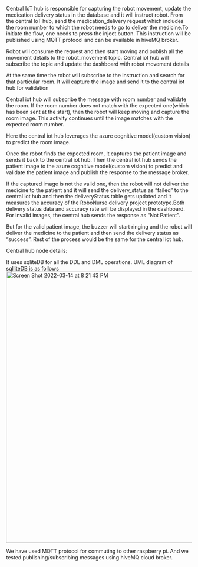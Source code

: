 Central IoT hub is responsible for capturing the robot movement, update the medication delivery status in the database and it will instruct robot.
From the central IoT hub, send the medication_delivery request  which includes the room number to which the robot needs to go to deliver the medicine.To initiate the flow,  one needs to press the inject button. This instruction will be published using MQTT protocol and can be available in hiveMQ broker.

Robot will consume the request and then start moving and publish all the movement details to the robot_movement topic.
Central iot hub will subscribe the topic and update the dashboard with robot movement details

At the same time the robot will subscribe to the instruction and search for that particular room. It will capture the image and send it to the central iot hub for validation

Central iot hub will subscribe the message with room number and validate the room. If the room number does not match with the expected one(which has been sent at the start), then the robot will keep moving and capture the room image. This activity continues until the image matches with the expected room number.

Here the central iot hub leverages the azure cognitive model(custom vision) to predict the room image.

Once the robot finds the expected room, it captures the patient image and sends it back to the central iot hub. Then the central iot hub sends the patient image  to the azure cognitive model(custom vision) to predict and validate the patient image and publish the response to the message broker.

If the captured image is not the valid one, then the robot will not deliver the medicine to the patient and it will send the delivery_status as “failed” to the central iot hub and then the deliveryStatus table gets updated and it measures the accuracy of the RoboNurse delivery project prototype.Both delivery status data and accuracy rate will be displayed in the dashboard. For invalid images, the central hub sends the response as “Not Patient”.

But for the valid patient image, the buzzer will start ringing and the robot will deliver the medicine to the patient and then send the delivery  status as “success”. Rest of the process would be the same for the central iot hub.



Central hub node details:

It uses sqliteDB for all the DDL and DML operations. UML diagram of sqlliteDB is as follows
<img width="735" alt="Screen Shot 2022-03-14 at 8 21 43 PM" src="https://user-images.githubusercontent.com/55467163/158308852-3e06f31a-61f9-4d07-89fe-0f9eaa9b6f64.png">



We have used MQTT protocol for commuting to other raspberry pi. And we tested publishing/subscribing messages using hiveMQ cloud broker.



